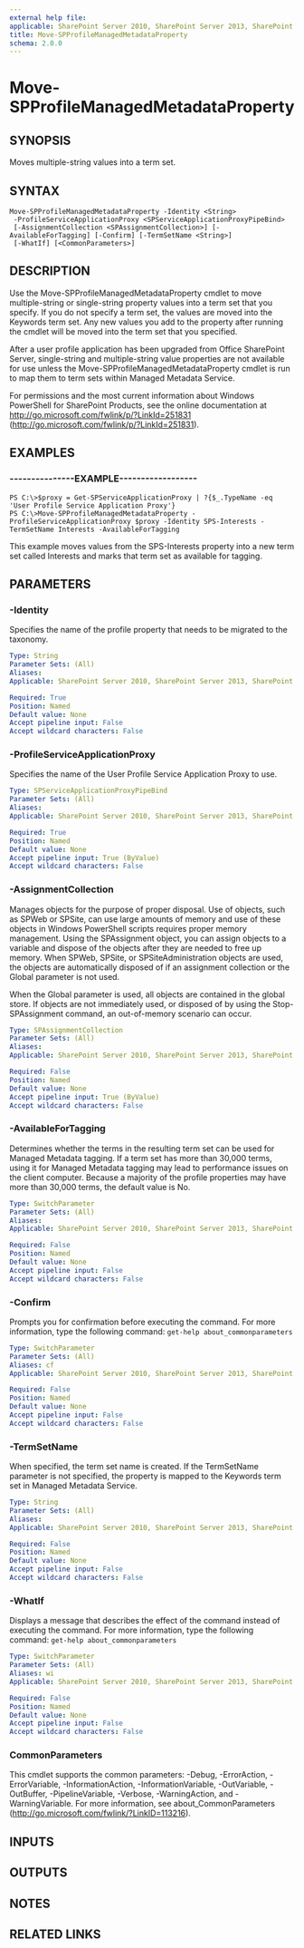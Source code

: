 ```yaml
---
external help file: 
applicable: SharePoint Server 2010, SharePoint Server 2013, SharePoint Server 2016
title: Move-SPProfileManagedMetadataProperty
schema: 2.0.0
---
```


# Move-SPProfileManagedMetadataProperty

## SYNOPSIS
Moves multiple-string values into a term set.

## SYNTAX

```
Move-SPProfileManagedMetadataProperty -Identity <String>
 -ProfileServiceApplicationProxy <SPServiceApplicationProxyPipeBind>
 [-AssignmentCollection <SPAssignmentCollection>] [-AvailableForTagging] [-Confirm] [-TermSetName <String>]
 [-WhatIf] [<CommonParameters>]
```

## DESCRIPTION
Use the Move-SPProfileManagedMetadataProperty cmdlet to move multiple-string or single-string property values into a term set that you specify.
If you do not specify a term set, the values are moved into the Keywords term set.
Any new values you add to the property after running the cmdlet will be moved into the term set that you specified.

After a user profile application has been upgraded from Office SharePoint Server, single-string and multiple-string value properties are not available for use unless the Move-SPProfileManagedMetadataProperty cmdlet is run to map them to term sets within Managed Metadata Service.

For permissions and the most current information about Windows PowerShell for SharePoint Products, see the online documentation at http://go.microsoft.com/fwlink/p/?LinkId=251831 (http://go.microsoft.com/fwlink/p/?LinkId=251831).

## EXAMPLES

### ---------------EXAMPLE------------------ 
```
PS C:\>$proxy = Get-SPServiceApplicationProxy | ?{$_.TypeName -eq 'User Profile Service Application Proxy'}
PS C:\>Move-SPProfileManagedMetadataProperty -ProfileServiceApplicationProxy $proxy -Identity SPS-Interests -TermSetName Interests -AvailableForTagging
```

This example moves values from the SPS-Interests property into a new term set called Interests and marks that term set as available for tagging.

## PARAMETERS

### -Identity
Specifies the name of the profile property that needs to be migrated to the taxonomy.

```yaml
Type: String
Parameter Sets: (All)
Aliases: 
Applicable: SharePoint Server 2010, SharePoint Server 2013, SharePoint Server 2016

Required: True
Position: Named
Default value: None
Accept pipeline input: False
Accept wildcard characters: False
```

### -ProfileServiceApplicationProxy
Specifies the name of the User Profile Service Application Proxy to use.

```yaml
Type: SPServiceApplicationProxyPipeBind
Parameter Sets: (All)
Aliases: 
Applicable: SharePoint Server 2010, SharePoint Server 2013, SharePoint Server 2016

Required: True
Position: Named
Default value: None
Accept pipeline input: True (ByValue)
Accept wildcard characters: False
```

### -AssignmentCollection
Manages objects for the purpose of proper disposal.
Use of objects, such as SPWeb or SPSite, can use large amounts of memory and use of these objects in Windows PowerShell scripts requires proper memory management.
Using the SPAssignment object, you can assign objects to a variable and dispose of the objects after they are needed to free up memory.
When SPWeb, SPSite, or SPSiteAdministration objects are used, the objects are automatically disposed of if an assignment collection or the Global parameter is not used.

When the Global parameter is used, all objects are contained in the global store.
If objects are not immediately used, or disposed of by using the Stop-SPAssignment command, an out-of-memory scenario can occur.

```yaml
Type: SPAssignmentCollection
Parameter Sets: (All)
Aliases: 
Applicable: SharePoint Server 2010, SharePoint Server 2013, SharePoint Server 2016

Required: False
Position: Named
Default value: None
Accept pipeline input: True (ByValue)
Accept wildcard characters: False
```

### -AvailableForTagging
Determines whether the terms in the resulting term set can be used for Managed Metadata tagging.
If a term set has more than 30,000 terms, using it for Managed Metadata tagging may lead to performance issues on the client computer.
Because a majority of the profile properties may have more than 30,000 terms, the default value is No.

```yaml
Type: SwitchParameter
Parameter Sets: (All)
Aliases: 
Applicable: SharePoint Server 2010, SharePoint Server 2013, SharePoint Server 2016

Required: False
Position: Named
Default value: None
Accept pipeline input: False
Accept wildcard characters: False
```

### -Confirm
Prompts you for confirmation before executing the command.
For more information, type the following command: `get-help about_commonparameters`

```yaml
Type: SwitchParameter
Parameter Sets: (All)
Aliases: cf
Applicable: SharePoint Server 2010, SharePoint Server 2013, SharePoint Server 2016

Required: False
Position: Named
Default value: None
Accept pipeline input: False
Accept wildcard characters: False
```

### -TermSetName
When specified, the term set name is created.
If the TermSetName parameter is not specified, the property is mapped to the Keywords term set in Managed Metadata Service.

```yaml
Type: String
Parameter Sets: (All)
Aliases: 
Applicable: SharePoint Server 2010, SharePoint Server 2013, SharePoint Server 2016

Required: False
Position: Named
Default value: None
Accept pipeline input: False
Accept wildcard characters: False
```

### -WhatIf
Displays a message that describes the effect of the command instead of executing the command.
For more information, type the following command: `get-help about_commonparameters`

```yaml
Type: SwitchParameter
Parameter Sets: (All)
Aliases: wi
Applicable: SharePoint Server 2010, SharePoint Server 2013, SharePoint Server 2016

Required: False
Position: Named
Default value: None
Accept pipeline input: False
Accept wildcard characters: False
```

### CommonParameters
This cmdlet supports the common parameters: -Debug, -ErrorAction, -ErrorVariable, -InformationAction, -InformationVariable, -OutVariable, -OutBuffer, -PipelineVariable, -Verbose, -WarningAction, and -WarningVariable. For more information, see about_CommonParameters (http://go.microsoft.com/fwlink/?LinkID=113216).

## INPUTS

## OUTPUTS

## NOTES

## RELATED LINKS

